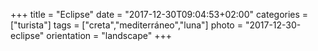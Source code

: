 +++
title = "Eclipse"
date = "2017-12-30T09:04:53+02:00"
categories = ["turista"]
tags = ["creta","mediterráneo","luna"]
photo = "2017-12-30-eclipse"
orientation = "landscape"
+++
